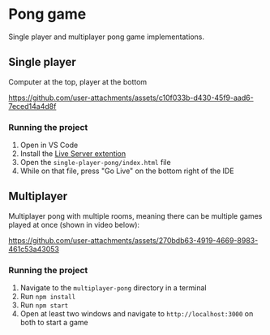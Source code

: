 # Pong game

Single player and multiplayer pong game implementations.

## Single player

Computer at the top, player at the bottom

https://github.com/user-attachments/assets/c10f033b-d430-45f9-aad6-7eced14a4d8f

### Running the project
1. Open in VS Code
2. Install the [Live Server extention](https://marketplace.visualstudio.com/items?itemName=ritwickdey.LiveServer)
3. Open the `single-player-pong/index.html` file
4. While on that file, press "Go Live" on the bottom right of the IDE

## Multiplayer

Multiplayer pong with multiple rooms, meaning there can be multiple games played at once (shown in video below):

https://github.com/user-attachments/assets/270bdb63-4919-4669-8983-461c53a43053

### Running the project
1. Navigate to the `multiplayer-pong` directory in a terminal
2. Run `npm install`
2. Run `npm start`
3. Open at least two windows and navigate to `http://localhost:3000` on both to start a game
